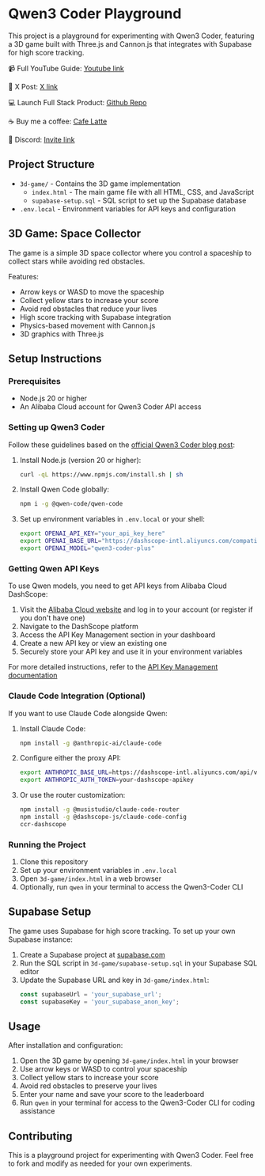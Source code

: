 # Qwen3 Coder Playground

This project is a playground for experimenting with Qwen3 Coder, featuring a 3D game built with Three.js and Cannon.js that integrates with Supabase for high score tracking.

📹 Full YouTube Guide: [Youtube link](https://www.youtube.com/watch?v=f6sxu7--GDQ&list=PLE9hy4A7ZTmpGq7GHf5tgGFWh2277AeDR&index=16)

🚀 X Post: [X link](https://x.com/ShenSeanChen/status/1948749109894033593)

💻 Launch Full Stack Product: [Github Repo](https://github.com/ShenSeanChen/launch-mvp-stripe-nextjs-supabase)

☕️ Buy me a coffee: [Cafe Latte](https://buy.stripe.com/5kA176bA895ggog4gh)

🤖️ Discord: [Invite link](https://discord.com/invite/TKKPzZheua)

## Project Structure

- `3d-game/` - Contains the 3D game implementation
  - `index.html` - The main game file with all HTML, CSS, and JavaScript
  - `supabase-setup.sql` - SQL script to set up the Supabase database
- `.env.local` - Environment variables for API keys and configuration

## 3D Game: Space Collector

The game is a simple 3D space collector where you control a spaceship to collect stars while avoiding red obstacles. 

Features:
- Arrow keys or WASD to move the spaceship
- Collect yellow stars to increase your score
- Avoid red obstacles that reduce your lives
- High score tracking with Supabase integration
- Physics-based movement with Cannon.js
- 3D graphics with Three.js

## Setup Instructions

### Prerequisites

- Node.js 20 or higher
- An Alibaba Cloud account for Qwen3 Coder API access

### Setting up Qwen3 Coder

Follow these guidelines based on the [official Qwen3 Coder blog post](https://qwenlm.github.io/blog/qwen3-coder/):

1. Install Node.js (version 20 or higher):
   ```bash
   curl -qL https://www.npmjs.com/install.sh | sh
   ```

2. Install Qwen Code globally:
   ```bash
   npm i -g @qwen-code/qwen-code
   ```

3. Set up environment variables in `.env.local` or your shell:
   ```bash
   export OPENAI_API_KEY="your_api_key_here"
   export OPENAI_BASE_URL="https://dashscope-intl.aliyuncs.com/compatible-mode/v1"
   export OPENAI_MODEL="qwen3-coder-plus"
   ```

### Getting Qwen API Keys

To use Qwen models, you need to get API keys from Alibaba Cloud DashScope:

1. Visit the [Alibaba Cloud website](https://www.aliyun.com/) and log in to your account (or register if you don't have one)
2. Navigate to the DashScope platform
3. Access the API Key Management section in your dashboard
4. Create a new API key or view an existing one
5. Securely store your API key and use it in your environment variables

For more detailed instructions, refer to the [API Key Management documentation](https://help.aliyun.com/zh/dashscope/developer-reference/api-key-management)

### Claude Code Integration (Optional)

If you want to use Claude Code alongside Qwen:

1. Install Claude Code:
   ```bash
   npm install -g @anthropic-ai/claude-code
   ```

2. Configure either the proxy API:
   ```bash
   export ANTHROPIC_BASE_URL=https://dashscope-intl.aliyuncs.com/api/v2/apps/claude-code-proxy
   export ANTHROPIC_AUTH_TOKEN=your-dashscope-apikey
   ```

3. Or use the router customization:
   ```bash
   npm install -g @musistudio/claude-code-router
   npm install -g @dashscope-js/claude-code-config
   ccr-dashscope
   ```

### Running the Project

1. Clone this repository
2. Set up your environment variables in `.env.local`
3. Open `3d-game/index.html` in a web browser
4. Optionally, run `qwen` in your terminal to access the Qwen3-Coder CLI

## Supabase Setup

The game uses Supabase for high score tracking. To set up your own Supabase instance:

1. Create a Supabase project at [supabase.com](https://supabase.com/)
2. Run the SQL script in `3d-game/supabase-setup.sql` in your Supabase SQL editor
3. Update the Supabase URL and key in `3d-game/index.html`:
   ```javascript
   const supabaseUrl = 'your_supabase_url';
   const supabaseKey = 'your_supabase_anon_key';
   ```

## Usage

After installation and configuration:

1. Open the 3D game by opening `3d-game/index.html` in your browser
2. Use arrow keys or WASD to control your spaceship
3. Collect yellow stars to increase your score
4. Avoid red obstacles to preserve your lives
5. Enter your name and save your score to the leaderboard
6. Run `qwen` in your terminal for access to the Qwen3-Coder CLI for coding assistance

## Contributing

This is a playground project for experimenting with Qwen3 Coder. Feel free to fork and modify as needed for your own experiments.
